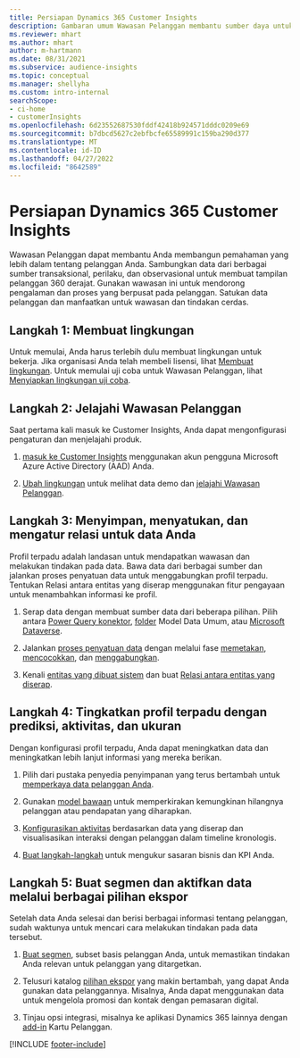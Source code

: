 ```yaml
---
title: Persiapan Dynamics 365 Customer Insights
description: Gambaran umum Wawasan Pelanggan membantu sumber daya untuk memulai dengan cepat.
ms.reviewer: mhart
ms.author: mhart
author: m-hartmann
ms.date: 08/31/2021
ms.subservice: audience-insights
ms.topic: conceptual
ms.manager: shellyha
ms.custom: intro-internal
searchScope:
- ci-home
- customerInsights
ms.openlocfilehash: 6d23552687530fddf42418b924571dddc0209e69
ms.sourcegitcommit: b7dbcd5627c2ebfbcfe65589991c159ba290d377
ms.translationtype: MT
ms.contentlocale: id-ID
ms.lasthandoff: 04/27/2022
ms.locfileid: "8642589"
---
```

# <a name="get-started-with-dynamics-365-customer-insights"></a>Persiapan Dynamics 365 Customer Insights

Wawasan Pelanggan dapat membantu Anda membangun pemahaman yang lebih dalam tentang pelanggan Anda. Sambungkan data dari berbagai sumber transaksional, perilaku, dan observasional untuk membuat tampilan pelanggan 360 derajat. Gunakan wawasan ini untuk mendorong pengalaman dan proses yang berpusat pada pelanggan. Satukan data pelanggan dan manfaatkan untuk wawasan dan tindakan cerdas.

## <a name="step-1-create-an-environment"></a>Langkah 1: Membuat lingkungan

Untuk memulai, Anda harus terlebih dulu membuat lingkungan untuk bekerja. Jika organisasi Anda telah membeli lisensi, lihat [Membuat lingkungan](create-environment.md). Untuk memulai uji coba untuk Wawasan Pelanggan, lihat [Menyiapkan lingkungan uji coba](trial-signup.md). 

## <a name="step-2-explore-customer-insights"></a>Langkah 2: Jelajahi Wawasan Pelanggan

Saat pertama kali masuk ke Customer Insights, Anda dapat mengonfigurasi pengaturan dan menjelajahi produk.

1. [masuk ke Customer Insights](https://home.ci.ai.dynamics.com) menggunakan akun pengguna Microsoft Azure Active Directory (AAD) Anda.

1. [Ubah lingkungan](manage-environments.md#switch-environments) untuk melihat data demo dan [jelajahi Wawasan Pelanggan](home.md).

##  <a name="step-3-ingest-unify-and-set-up-relationships-for-your-data"></a>Langkah 3: Menyimpan, menyatukan, dan mengatur relasi untuk data Anda

Profil terpadu adalah landasan untuk mendapatkan wawasan dan melakukan tindakan pada data. Bawa data dari berbagai sumber dan jalankan proses penyatuan data untuk menggabungkan profil terpadu. Tentukan Relasi antara entitas yang diserap menggunakan fitur pengayaan untuk menambahkan informasi ke profil. 

1. Serap data dengan membuat sumber data dari beberapa pilihan. Pilih antara [Power Query konektor](connect-power-query.md), [folder](connect-common-data-model.md) Model Data Umum, atau [Microsoft Dataverse](connect-dataverse-managed-lake.md). 

1. Jalankan [proses penyatuan data](data-unification.md) dengan melalui fase [memetakan](map-entities.md), [mencocokkan](match-entities.md), dan [menggabungkan](merge-entities.md).

1. Kenali [entitas yang dibuat sistem](entities.md) dan buat [Relasi antara entitas yang diserap](relationships.md).
    
## <a name="step-4-enhance-unified-profiles-with-predictions-activities-and-measures"></a>Langkah 4: Tingkatkan profil terpadu dengan prediksi, aktivitas, dan ukuran

Dengan konfigurasi profil terpadu, Anda dapat meningkatkan data dan meningkatkan lebih lanjut informasi yang mereka berikan.

1. Pilih dari pustaka penyedia penyimpanan yang terus bertambah untuk [memperkaya data pelanggan Anda](enrichment-hub.md).

1. Gunakan [model bawaan](predictions-overview.md) untuk memperkirakan kemungkinan hilangnya pelanggan atau pendapatan yang diharapkan.

1. [Konfigurasikan aktivitas](activities.md) berdasarkan data yang diserap dan visualisasikan interaksi dengan pelanggan dalam timeline kronologis. 

1. [Buat langkah-langkah](measures.md) untuk mengukur sasaran bisnis dan KPI Anda.
 
## <a name="step-5-create-segments-and-activate-data-through-various-export-options"></a>Langkah 5: Buat segmen dan aktifkan data melalui berbagai pilihan ekspor

Setelah data Anda selesai dan berisi berbagai informasi tentang pelanggan, sudah waktunya untuk mencari cara melakukan tindakan pada data tersebut. 

1. [Buat segmen](segments.md), subset basis pelanggan Anda, untuk memastikan tindakan Anda relevan untuk pelanggan yang ditargetkan.

1. Telusuri katalog [pilihan ekspor](export-destinations.md) yang makin bertambah, yang dapat Anda gunakan data pelanggannya. Misalnya, Anda dapat menggunakan data untuk mengelola promosi dan kontak dengan pemasaran digital.

1. Tinjau opsi integrasi, misalnya ke aplikasi Dynamics 365 lainnya dengan [add-in](customer-card-add-in.md) Kartu Pelanggan.  


[!INCLUDE [footer-include](includes/footer-banner.md)]
